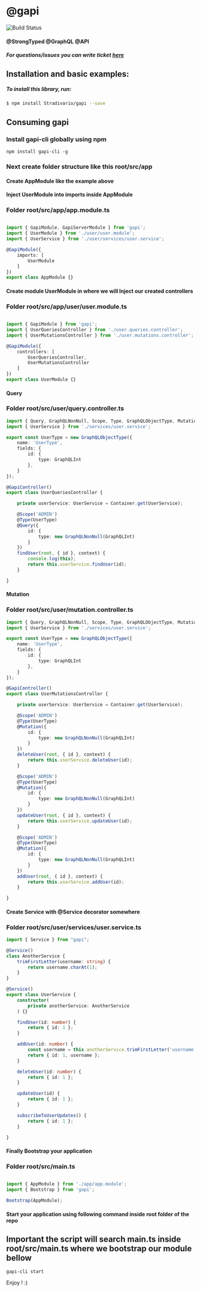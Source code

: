 # @gapi

![Build Status](http://gitlab.youvolio.com/open-source/gapi/badges/branch/build.svg)

#### @StrongTyped @GraphQL @API 

##### For questions/issues you can write ticket [here](http://gitlab.youvolio.com/open-source/gapi/issues)

## Installation and basic examples:
##### To install this library, run:

```bash
$ npm install Stradivario/gapi --save
```

## Consuming gapi


### Install gapi-cli globally using npm

```
npm install gapi-cli -g
```


### Next create folder structure like this root/src/app



#### Create AppModule like the example above
#### Inject UserModule into imports inside AppModule
### Folder root/src/app/app.module.ts

```typescript

import { GapiModule, GapiServerModule } from 'gapi';
import { UserModule } from './user/user.module';
import { UserService } from './user/services/user.service';

@GapiModule({
    imports: [
        UserModule
    ]
})
export class AppModule {}


```

#### Create module UserModule in where we will Inject our created controllers
### Folder root/src/app/user/user.module.ts
```typescript

import { GapiModule } from 'gapi';
import { UserQueriesController } from './user.queries.controller';
import { UserMutationsController } from './user.mutations.controller';

@GapiModule({
    controllers: [
        UserQueriesController,
        UserMutationsController
    ]
})
export class UserModule {}
```


#### Query
### Folder root/src/user/query.controller.ts
```typescript
import { Query, GraphQLNonNull, Scope, Type, GraphQLObjectType, Mutation, GapiController, Service, GraphQLInt, Inject } from "gapi";
import { UserService } from './services/user.service';

export const UserType = new GraphQLObjectType({
    name: 'UserType',
    fields: {
        id: {
            type: GraphQLInt
        },
    }
});

@GapiController()
export class UserQueriesController {

    private userService: UserService = Container.get(UserService);

    @Scope('ADMIN')
    @Type(UserType)
    @Query({
        id: {
            type: new GraphQLNonNull(GraphQLInt)
        }
    })
    findUser(root, { id }, context) {
        console.log(this);
        return this.userService.findUser(id);
    }

}


```


#### Mutation
### Folder root/src/user/mutation.controller.ts
```typescript
import { Query, GraphQLNonNull, Scope, Type, GraphQLObjectType, Mutation, GapiController, Service, GraphQLInt } from "gapi";
import { UserService } from './services/user.service';

export const UserType = new GraphQLObjectType({
    name: 'UserType',
    fields: {
        id: {
            type: GraphQLInt
        },
    }
});

@GapiController()
export class UserMutationsController {

    private userService: UserService = Container.get(UserService);

    @Scope('ADMIN')
    @Type(UserType)
    @Mutation({
        id: {
            type: new GraphQLNonNull(GraphQLInt)
        }
    })
    deleteUser(root, { id }, context) {
        return this.userService.deleteUser(id);
    }

    @Scope('ADMIN')
    @Type(UserType)
    @Mutation({
        id: {
            type: new GraphQLNonNull(GraphQLInt)
        }
    })
    updateUser(root, { id }, context) {
        return this.userService.updateUser(id);
    }

    @Scope('ADMIN')
    @Type(UserType)
    @Mutation({
        id: {
            type: new GraphQLNonNull(GraphQLInt)
        }
    })
    addUser(root, { id }, context) {
        return this.userService.addUser(id);
    }

}

```

#### Create Service with @Service decorator somewhere
### Folder root/src/user/services/user.service.ts
```typescript
import { Service } from "gapi";

@Service()
class AnotherService {
    trimFirstLetter(username: string) {
        return username.charAt(1);
    }
}

@Service()
export class UserService {
    constructor(
        private anotherService: AnotherService
    ) {}

    findUser(id: number) {
        return { id: 1 };
    }

    addUser(id: number) {
        const username = this.anotherService.trimFirstLetter('username');
        return { id: 1, username };
    }

    deleteUser(id: number) {
        return { id: 1 };
    }

    updateUser(id) {
        return { id: 1 };
    }

    subscribeToUserUpdates() {
        return { id: 1 };
    }

}
```


#### Finally Bootstrap your application
### Folder root/src/main.ts
```typescript

import { AppModule } from './app/app.module';
import { Bootstrap } from 'gapi';

Bootstrap(AppModule);

```


#### Start your application using following command inside root folder of the repo
## Important the script will search main.ts inside root/src/main.ts where we bootstrap our module bellow

```
gapi-cli start
```


Enjoy ! :)